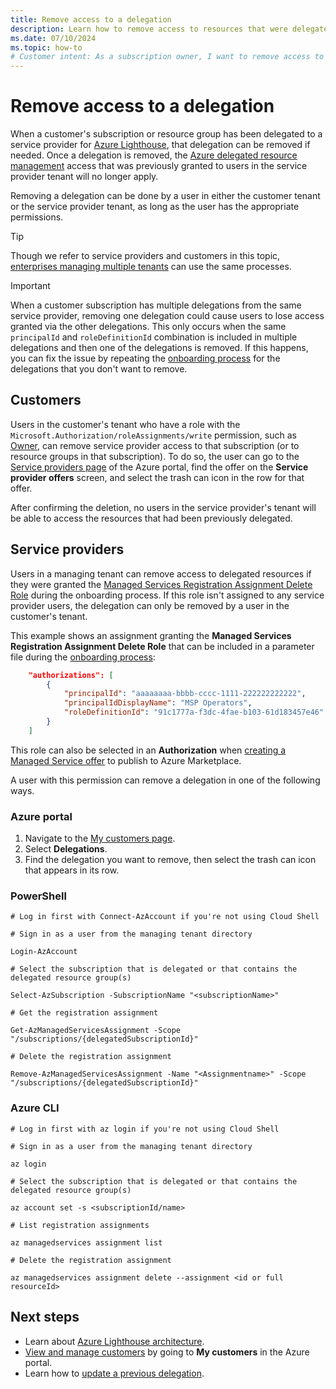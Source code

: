 ```yaml
---
title: Remove access to a delegation
description: Learn how to remove access to resources that were delegated to a service provider for Azure Lighthouse.
ms.date: 07/10/2024
ms.topic: how-to 
# Customer intent: As a subscription owner, I want to remove access to a service provider delegation, so that I can regain control over my resources and manage permissions effectively.
---
```


# Remove access to a delegation

When a customer's subscription or resource group has been delegated to a service provider for [Azure Lighthouse](../overview.md), that delegation can be removed if needed. Once a delegation is removed, the [Azure delegated resource management](../concepts/architecture.md) access that was previously granted to users in the service provider tenant will no longer apply.

Removing a delegation can be done by a user in either the customer tenant or the service provider tenant, as long as the user has the appropriate permissions.

> [!TIP]
> Though we refer to service providers and customers in this topic, [enterprises managing multiple tenants](../concepts/enterprise.md) can use the same processes.

> [!IMPORTANT]
> When a customer subscription has multiple delegations from the same service provider, removing one delegation could cause users to lose access granted via the other delegations. This only occurs when the same `principalId` and `roleDefinitionId` combination is included in multiple delegations and then one of the delegations is removed. If this happens, you can fix the issue by repeating the [onboarding process](onboard-customer.md) for the delegations that you don't want to remove.

## Customers

Users in the customer's tenant who have a role with the `Microsoft.Authorization/roleAssignments/write` permission, such as [Owner](/azure/role-based-access-control/built-in-roles#owner), can remove service provider access to that subscription (or to resource groups in that subscription). To do so, the user can go to the [Service providers page](view-manage-service-providers.md#remove-service-provider-offers) of the Azure portal, find the offer on the **Service provider offers** screen, and select the trash can icon in the row for that offer.

After confirming the deletion, no users in the service provider's tenant will be able to access the resources that had been previously delegated.

## Service providers

Users in a managing tenant can remove access to delegated resources if they were granted the [Managed Services Registration Assignment Delete Role](/azure/role-based-access-control/built-in-roles#managed-services-registration-assignment-delete-role) during the onboarding process. If this role isn't assigned to any service provider users, the delegation can only be removed by a user in the customer's tenant.

This example shows an assignment granting the **Managed Services Registration Assignment Delete Role** that can be included in a parameter file during the [onboarding process](onboard-customer.md):

```json
    "authorizations": [ 
        { 
            "principalId": "aaaaaaaa-bbbb-cccc-1111-222222222222", 
            "principalIdDisplayName": "MSP Operators", 
            "roleDefinitionId": "91c1777a-f3dc-4fae-b103-61d183457e46" 
        } 
    ] 
```

This role can also be selected in an **Authorization** when [creating a Managed Service offer](/azure/marketplace/plan-managed-service-offer) to publish to Azure Marketplace.

A user with this permission can remove a delegation in one of the following ways.

### Azure portal

1. Navigate to the [My customers page](view-manage-customers.md).
2. Select **Delegations**.
3. Find the delegation you want to remove, then select the trash can icon that appears in its row.

### PowerShell

```azurepowershell-interactive
# Log in first with Connect-AzAccount if you're not using Cloud Shell

# Sign in as a user from the managing tenant directory 

Login-AzAccount

# Select the subscription that is delegated or that contains the delegated resource group(s)

Select-AzSubscription -SubscriptionName "<subscriptionName>"

# Get the registration assignment

Get-AzManagedServicesAssignment -Scope "/subscriptions/{delegatedSubscriptionId}"

# Delete the registration assignment

Remove-AzManagedServicesAssignment -Name "<Assignmentname>" -Scope "/subscriptions/{delegatedSubscriptionId}"
```

### Azure CLI

```azurecli-interactive
# Log in first with az login if you're not using Cloud Shell

# Sign in as a user from the managing tenant directory

az login

# Select the subscription that is delegated or that contains the delegated resource group(s)

az account set -s <subscriptionId/name>

# List registration assignments

az managedservices assignment list

# Delete the registration assignment

az managedservices assignment delete --assignment <id or full resourceId>
```

## Next steps

- Learn about [Azure Lighthouse architecture](../concepts/architecture.md).
- [View and manage customers](view-manage-customers.md) by going to **My customers** in the Azure portal.
- Learn how to [update a previous delegation](update-delegation.md).
